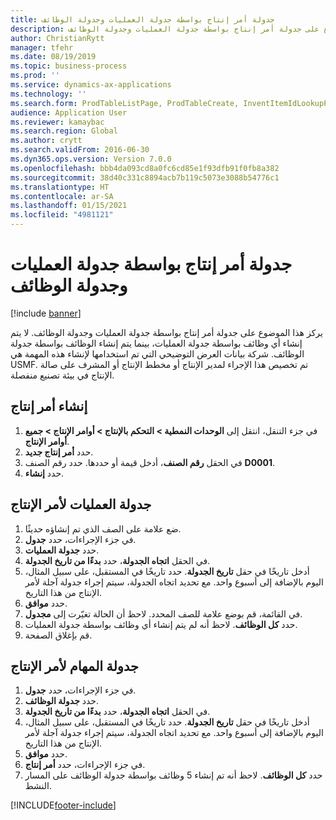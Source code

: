 ```yaml
---
title: جدولة أمر إنتاج بواسطة جدولة العمليات وجدولة الوظائف
description: يركز هذا الموضوع على جدولة أمر إنتاج بواسطة جدولة العمليات وجدولة الوظائف.
author: ChristianRytt
manager: tfehr
ms.date: 08/19/2019
ms.topic: business-process
ms.prod: ''
ms.service: dynamics-ax-applications
ms.technology: ''
ms.search.form: ProdTableListPage, ProdTableCreate, InventItemIdLookupPurchase, ProdSchedule, ProdTable, ProdRouteJob
audience: Application User
ms.reviewer: kamaybac
ms.search.region: Global
ms.author: crytt
ms.search.validFrom: 2016-06-30
ms.dyn365.ops.version: Version 7.0.0
ms.openlocfilehash: bbb4da093cd8a0fc6cd85e1f93dfb91f0fb8a382
ms.sourcegitcommit: 38d40c331c8894acb7b119c5073e3088b54776c1
ms.translationtype: HT
ms.contentlocale: ar-SA
ms.lasthandoff: 01/15/2021
ms.locfileid: "4981121"
---
```

# <a name="schedule-a-production-order-with-operations-and-job-scheduling"></a>جدولة أمر إنتاج بواسطة جدولة العمليات وجدولة الوظائف

[!include [banner](../../includes/banner.md)]

يركز هذا الموضوع على جدولة أمر إنتاج بواسطة جدولة العمليات وجدولة الوظائف. لا يتم إنشاء أي وظائف بواسطة جدولة العمليات، بينما يتم إنشاء الوظائف بواسطة جدولة الوظائف. شركة بيانات العرض التوضيحي التي تم استخدامها لإنشاء هذه المهمة هي USMF.‬ تم تخصيص هذا الإجراء لمدير الإنتاج أو مخطط الإنتاج أو المشرف على صالة الإنتاج‬ في بيئة تصنيع منفصلة.


## <a name="create-a-production-order"></a>إنشاء أمر إنتاج
1. في جزء التنقل، انتقل إلى **الوحدات النمطية > ‏‫التحكم بالإنتاج‬ > أوامر الإنتاج > جميع أوامر الإنتاج**.
2. حدد **أمر إنتاج جديد**.
3. في الحقل **رقم الصنف**، أدخل قيمة أو حددها. حدد رقم الصنف **D0001**.  
4. حدد **إنشاء**.

## <a name="schedule-operations-for-the-production-order"></a>جدولة العمليات لأمر الإنتاج
1. ضع علامة على الصف الذي تم إنشاؤه حديثًا.      
2. في جزء الإجراءات، حدد **جدول**.
3. حدد **جدولة العمليات**.
4. في الحقل **اتجاه الجدولة**، حدد **بدءًا من تاريخ الجدولة**.
5. أدخل تاريخًا في حقل **تاريخ الجدولة**. حدد تاريخًا في المستقبل، على سبيل المثال، اليوم بالإضافة إلى أسبوع واحد. مع تحديد اتجاه الجدولة، سيتم إجراء جدولة آجلة لأمر الإنتاج من هذا التاريخ.  
6. حدد **موافق**.
7. في القائمة، قم بوضع علامة للصف المحدد. لاحظ أن الحالة تغيّرت إلى **مجدول**. 
8. حدد **كل الوظائف‬**. لاحظ أنه لم يتم إنشاء أي وظائف بواسطة جدولة العمليات.  
9. قم بإغلاق الصفحة.

## <a name="schedule-jobs-for-the-production-order"></a>جدولة المهام لأمر الإنتاج
1. في جزء الإجراءات، حدد **جدول**.
2. حدد **جدولة الوظائف**.
3. في الحقل **اتجاه الجدولة**، حدد **بدءًا من تاريخ الجدولة**.
4. أدخل تاريخًا في حقل **تاريخ الجدولة**. حدد تاريخًا في المستقبل، على سبيل المثال، اليوم بالإضافة إلى أسبوع واحد. مع تحديد اتجاه الجدولة، سيتم إجراء جدولة آجلة لأمر الإنتاج من هذا التاريخ.  
5. حدد **موافق**.
6. في جزء الإجراءات، حدد **أمر إنتاج**.
7. حدد **كل الوظائف‬**. لاحظ أنه تم إنشاء 5 وظائف بواسطة جدولة الوظائف على المسار النشط.  



[!INCLUDE[footer-include](../../../includes/footer-banner.md)]